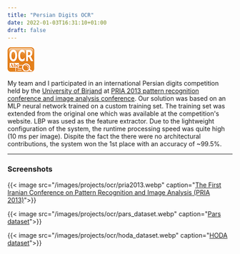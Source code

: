```yaml
---
title: "Persian Digits OCR"
date: 2022-01-03T16:31:10+01:00
draft: false
---
```


![icon](/images/projects/ocr/icon.png)

My team and I participated in an international Persian digits competition held by the [University of Birjand](https://en.wikipedia.org/wiki/University_of_Birjand) at [PRIA 2013 pattern recognition conference and image analysis conference](https://ieeexplore.ieee.org/xpl/conhome/6520975/proceeding). Our solution was based on an MLP neural network trained on a custom training set. The training set was extended from the original one which was available at the competition's website. LBP was used as the feature extractor. Due to the lightweight configuration of the system, the runtime processing speed was quite high (10 ms per image). Dispite the fact the there were no architectural contributions, the system won the 1st place with an accuracy of ~99.5%.

---

### Screenshots

{{< image src="/images/projects/ocr/pria2013.webp" caption="[The First Iranian Conference on Pattern Recognition and Image Analysis (PRIA 2013)](https://ieeexplore.ieee.org/xpl/conhome/6520975/proceeding)">}}

{{< image src="/images/projects/ocr/pars_dataset.webp" caption="[Pars dataset](https://ieeexplore.ieee.org/xpl/conhome/6520975/proceeding)">}}

{{< image src="/images/projects/ocr/hoda_dataset.webp" caption="[HODA dataset](https://www.kaggle.com/hamedetezadi/persian-numbers)">}}